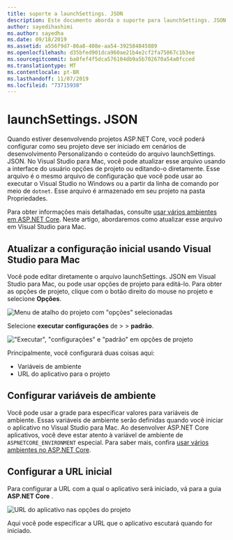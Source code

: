 ```yaml
---
title: suporte a launchSettings. JSON
description: Este documento aborda o suporte para launchSettings. JSON no Visual Studio para Mac
author: sayedihashimi
ms.author: sayedha
ms.date: 09/18/2019
ms.assetid: a556f9d7-86a8-408e-aa54-392584845889
ms.openlocfilehash: d35bfed901dca960ae21b4e2cf2fa75067c1b3ee
ms.sourcegitcommit: ba0fef4f5dca576104db9a5b702670a54a0fcced
ms.translationtype: MT
ms.contentlocale: pt-BR
ms.lasthandoff: 11/07/2019
ms.locfileid: "73715938"
---
```

# <a name="launchsettingsjson"></a>launchSettings. JSON

Quando estiver desenvolvendo projetos ASP.NET Core, você poderá configurar como seu projeto deve ser iniciado em cenários de desenvolvimento Personalizando o conteúdo do arquivo launchSettings. JSON. No Visual Studio para Mac, você pode atualizar esse arquivo usando a interface do usuário opções de projeto ou editando-o diretamente. Esse arquivo é o mesmo arquivo de configuração que você pode usar ao executar o Visual Studio no Windows ou a partir da linha de comando por meio de `dotnet`. Esse arquivo é armazenado em seu projeto na pasta Propriedades.

Para obter informações mais detalhadas, consulte [usar vários ambientes em ASP.NET Core](/aspnet/core/fundamentals/environments). Neste artigo, abordaremos como atualizar esse arquivo em Visual Studio para Mac.

## <a name="update-the-start-configuration-by-using-visual-studio-for-mac"></a>Atualizar a configuração inicial usando Visual Studio para Mac

Você pode editar diretamente o arquivo launchSettings. JSON em Visual Studio para Mac, ou pode usar opções de projeto para editá-lo. Para obter as opções de projeto, clique com o botão direito do mouse no projeto e selecione **Opções**.

![Menu de atalho do projeto com "opções" selecionadas](media/vsmac-ctx-proj-options.png)

Selecione **executar** **configurações** de >  > **padrão**.

!["Executar", "configurações" e "padrão" em opções de projeto](media/vsmac-run-config-default.png)

Principalmente, você configurará duas coisas aqui:

 - Variáveis de ambiente
 - URL do aplicativo para o projeto

## <a name="configure-environment-variables"></a>Configurar variáveis de ambiente

Você pode usar a grade para especificar valores para variáveis de ambiente. Essas variáveis de ambiente serão definidas quando você iniciar o aplicativo no Visual Studio para Mac. Ao desenvolver ASP.NET Core aplicativos, você deve estar atento à variável de ambiente de `ASPNETCORE_ENVIRONMENT` especial. Para saber mais, confira [usar vários ambientes no ASP.NET Core](/aspnet/core/fundamentals/environments).


## <a name="configure-the-start-url"></a>Configurar a URL inicial

Para configurar a URL com a qual o aplicativo será iniciado, vá para a guia **ASP.NET Core** .

![URL do aplicativo nas opções do projeto](media/vsmac-run-config-default-aspnetcore.png)

Aqui você pode especificar a URL que o aplicativo escutará quando for iniciado.